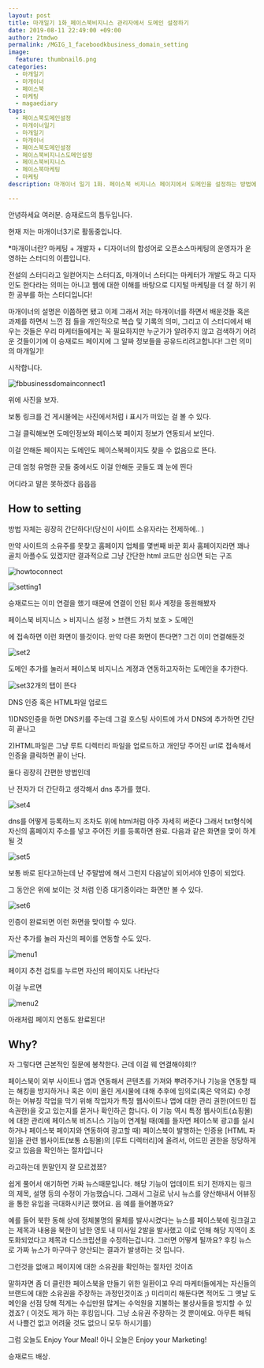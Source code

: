 ```yaml
---
layout: post
title: 마개일기 1화_페이스북비지니스 관리자에서 도메인 설정하기
date: 2019-08-11 22:49:00 +09:00
author: 2tmdwo
permalink: /MGIG_1_faceboodkbusiness_domain_setting
image:
  feature: thumbnail6.png
categories:
  - 마개일기
  - 마개이너
  - 페이스북
  - 마케팅
  - magaediary
tags:
  - 페이스북도메인설정
  - 마개이너일기
  - 마개일기
  - 마개이너
  - 페이스북도메인설정
  - 페이스북비지니스도메인설정
  - 페이스북비지니스
  - 페이스북마케팅
  - 마케팅
description: 마개이너 일기 1화. 페이스북 비지니스 페이지에서 도메인을 설정하는 방법에 대한 글입니다. 근데 왜 도메인을 설정해야할까요? 바로 게시물 게시 후 무분별한 수정으로 인한 가짜뉴스 양산때문입니다. 링크를 올리고 링크의 제목, 설명, 내용 등을 수정해서 낚시로 유입을 올리는 어뷰징이 만연했기 때문에 그것을 방지하고자함이 바로 페이스북 페이지 도메인 인증입니다.

---
```


 안녕하세요 여러분. 승재로드의 틈두입니다.

현재 저는 마개이너3기로 활동중입니다.  

*마개이너란? 마케팅 + 개발자 + 디자이너의 합성어로 오픈소스마케팅의 운영자가 운영하는 스터디의 이름입니다.

전설의 스터디라고 일컫어지는 스터디죠,  마개이너 스터디는 마케터가 개발도 하고 디자인도 한다라는 의미는 아니고 웹에 대한 이해를 바탕으로 디지털 마케팅을 더 잘 하기 위한 공부를 하는 스터디입니다!

마개이너의 설명은 이쯤하면 됐고 이제 그래서 저는 마개이너를 하면서 배운것들 혹은 과제를 하면서 느낀 점 들을 개인적으로 복습 및 기록의 의미, 그리고 이 스터디에서 배우는 것들은 우리 마케터들에게는 꼭 필요하지만 누군가가 알려주지 않고 검색하기 어려운 것들이기에 이 승재로드 페이지에 그 알짜 정보들을 공유드리려고합니다! 그런 의미의 마개일기!

시작합니다.



![fbbusinessdomainconnect1](https://lh3.googleusercontent.com/whG0p6B1MCD1n55sR7FdPY9d3ZqRP0Cx5N3A4bscks1NMUOs9nWFblEaqZ63U88eHA9GXo3Iz_yhZwzNGMsr0k6YFhYRzNs96xfElzGyHbd8nlwkrSloyyX17vHIUNgVqf1bCF3gwhw6JcnzN27D_WpiuMhpkSE0r6hnb9dTiqObu-kIWf0PmfrYsOnZ45bv32BN8pI5CfJ1NOUzYxHtL8ZkR-xkFTqtn6ROSFIebNXUepp2jGVaCkIHF-wajdi6mx4NuoO1aLZLFR92WPBG-KbrQ104DNS3b4_w3yRzEi9qlu_qSZCoHjEkei1xw0bkoP-hjp0IsCl2lsNsQe044dFPiX2aF3ep7-6aaIsZbvU2U6fndXmR5IdD41tvZqkzAwZUy6nU9jw6xeWxZ6DFjeBzArKZBuGRI5ktwGYMQRdqeZkFWqqlrweBGmWDp5hl8n-qAANkL6BJ6UoosrCL61DKs77SxRBAiWB8Tip9gC5jFUjEigO9oIi91YScSGlH7Tv4mK5E5Aui9IXn_BKEoJlsZI9_L_iUon0cehmkkSW60DhIXq2Maug658xpONtRSG7vvVZLZB1Xhk3m63mvW3fsmOgfr6sT6jIFqdmTGNEBcTCFpIZ7Wew9889Ecngcqh3EN8mgSoSEVnU0icP6TxhevAM3L3U=w1088-h705-no)

위에 사진을 보자.

보통 링크를 건 게시물에는 사진에서처럼 i 표시가 떠있는 걸 볼 수 있다.

그걸 클릭해보면 도메인정보와 페이스북 페이지 정보가 연동되서 보인다.

이걸 안해둔 페이지는 도메인도 페이스북페이지도 찾을 수 없음으로 뜬다.

근데 엄청 유명한 곳들 중에서도 이걸 안해둔 곳들도 꽤 눈에 띈다

어디라고 말은 못하겠다 읍읍읍



## How to setting

방법 자체는 굉장히 간단하다!(당신이 사이트 소유자라는 전제하에.. )



만약 사이트의 소유주를 못찾고 홈페이지 업체를 몇번째 바꾼 회사 홈페이지라면 꽤나 골치 아플수도 있겠지만 결과적으로 그냥 간단한 html 코드만 심으면 되는 구조

![howtoconnect](https://lh3.googleusercontent.com/ARMp2QYtfeU_MJFsZm7FzK-qqpUKXoKmcw-rgw5NbacKRTSLYHA0gFA91UO7grQXszswhT8SEmp2Sl02As8oM_QiIw5w2iTiDMlXs7unofFVKKQEvglKU-KSzJ6Fy8sEi6io4a5fs_lYaHQIPjdlmIUa1mshcGQnTTnm96lPPVx94ftiu6jp7duRobOeUjyhbmBmNdTB9iH0U_rhU3Lx9aynL6QA3tP7T85lKdnrsFu_iNz1uoe3rlSNa1EvVf7LYRIkl5aCWaIduiUTAHpPjpPurXL2m34ZN1r3FJDc7woCKdvBXdY0uwAORvaHFGBFOvi2hG6caKqg6v7-6ljMrO5MVUf6vHaiaQRE5i7H68kK00478FfkLEMx6XN39pE9_wPJCbCjP_osweKvZLvnfPn_p2Z_K35UZZcCoRCRKXUSqzB5HuLt-ZQn8cMJypAImUjOzK6e2qJg_dnk8WSSbWZky7OU5ui9eBt8cNTv5cgsn_xUVH2vdxDzCFKyxpKYP4t96XpQOeszk1zsm7lpadNAw2glpfg4d5NkX9m4cCqdwPlB10s9ZriGtViDPMF7EdXWcf6JN60-ly-cjN5dLL5E_iPjBhczysyNvtMsEeKo8mC6hyCyeIdx72FdYpxBsEn-4nflB4F42m6eOLqSmnyX6Ic62pk=w1605-h903-no)

![setting1](https://lh3.googleusercontent.com/39KgoYwM-3Bdzms6BzPr33_uhdIsTJMQ-PUbCzPMuvM0wkEu44bCeOhcVEdfzCf-CACGAb0NzoUAYWiSKENb_TqtHVdD0L-L4M48SMRLGSKbEacFqgdqSwK4DzI5zQVSn1FQ8givu9lKGaBJrW8_OQY4JoMsuee7gmIcEnem1TEx1bsViJBjbLuoyy89nzCa0ZNXP3ADCn3Lj1wvQe5XPUv0mv0s6-is2p0LLe90NXfE0V-_ZU2H6R0d8ermDEu-zTPVF-Pvz4QhU_17uqzvNyHvRwfnuu113qskQpYSPXc0VDKo_Hfc40BoFnQVdopCqGxwAy9UZktRYB5-I-PFKFjxI2h0ma2GK3I-Ncfskb6VOtZdDmzgiBN5i3V9po82tZUhDPH3VC0MJMm385P8Zj8yTC80ocAaW1tTAec4Rvg63Nx5C0t-1OgNTE6HO0JqVPPs7ye49bUOzZQPpnquXsd__FeBEKfgywktSJPIbJfZ-sJd2iWtR9d7dfF7ClOGRqnHK7BB8dHwxKXXrX9H9HririIHQhSoj58XX8XsOJpIYcf84mc8dqXL1ygnY1u4SEH3P3LnaW_ijQgd2RCb6_8iHEu6S9N2VU8kAHjuWhC0ysE8LSlkkcSYYNbOzDyQKfDQy1qiCAKxGKD9BUzRgWCnQMptARM=w1919-h900-no)



승재로드는 이미 연결을 했기 때문에 연결이 안된 회사 계정을 동원해봤자

페이스북 비지니스 > 비지니스 설정 > 브랜드 가치 보호 > 도메인

에 접속하면 이런 화면이 뜰것이다. 만약 다른 화면이 뜬다면? 그건 이미 연결해둔것



![set2](https://lh3.googleusercontent.com/Q_ZkkEbqrXare-A3rldb2kzYF7argHrv9YTNtdW4xaL2JsXSwiFMKe2urxnijzC7iF4xIoa65DYWDaMtoz3lNVKJJjpujw-Dqr8WTjiXeP1kJRLXjeaP9ne4a6QBctjpq1-QvtL_lwyGqjyP7JwpSN1X3JGxa76xmN9kzGaIsoRy0YcyKK2HfQUPuH_bhCciVIugM7IJ0IsIYO5twZKbxsP7En9ocLY5vbUc2qajR6_96cyjnWuQDP4L6PMvbJ2sBwLX2-5NR0G43BULomr0mdf6Zm0oOpWKZ4nAFqu1heZbU3pLWlTUk0Vrjsu5g2Y7ngJ3GKxc2XbzT-r3BB9DknaZpJmaVjhaB-3F8aGSndgbpjZyBCFBxmYyIFc_uKcWhydMTaLJNo2uuOUvbPwqmzdIoclMWig3MPVaGqbK5juLnutNKrBoKUKV6b51mD7UNAdq80OOV6hIYL_g99X1Fnk4pG9mP-0Io8VRyKNOpWzy4KqWiswRKByp6AmNB-peK6WSmrtpCPNIWb9WgstnvSBCl5dkCLcLyfErj2fF-vSmWcgh4xbNyx7sXtv6ASyWZXli6QeNZ0y-MyQT_zi3gg7s32YNLSU3HVbnNSaVRj_NcNdLjG82sz5evxCu2m3wIfjRNLZq54Kz5Btcsho3ETgQP_hUfrg=w1915-h901-no)

도메인 추가를 눌러서 페이스북 비지니스 계졍과 연동하고자하는 도메인을 추가한다.





![set3](https://lh3.googleusercontent.com/ij-6Dn9_7fF8bQ8hsG9nMZCRUWubEPBoF9Ms7ze7jGrvdBr1CxoBJLHOXvg7fbUk0sc5YDXTWkFW_mA0ZpEGbkppydDa4Qu-cslobOJwxfhi9c_0QAX5Z7sBSEiLXTKcvx-Gl41FUZy1da7DEj8AQgsA56WEntd9qJYoB_C4lJMEiFM5ItuFYiIZlYsDdxiM8yxoz3VaLMDIkCUA8KHUItqXRIn73_HdRCVXdSvMyCJrxIPhXmW2PuP-VAptgFCCOmW8arI3PEHIiKeZuW0Z5cIKOp6FOTl9dYrQHIDG-7uDdvKMxMLpaX0LR4UPTYYfjGXZYmWbvN5Tm32yXRj9u0ucORXmTcDax_eq9iZ-u7FNt60D7VkAoWHmq15sb_x7Nb8CelloslRWHYM5U-4E7o15AZTyE6_RFydglslHFGMd6oba37CHXOQPWOJTHrmLG5GyGJU3XnUO0ce_RYEXArMjlGlA8NiUIwBZQtBZMJv5CbjkrvzpUe6efBKhaUageg3kNi3sPW1iGBUcigOvVYeS9W6FDSDBxg283ISh1AhWN8ceRmUoOE0MvCyYsnOM6tFpR_MJDClZ0bstAWNXlakpjk81jBd90GPHiDT08bCgBeERRb4_Cyk-RTI-fLRKQhPN4gBKPRN4_NSKhywT5dnqXlAg7dw=w815-h496-no)2개의 탭이 뜬다

DNS 인증 혹은 HTML파일 업로드

1)DNS인증을 하면 DNS키를 주는데 그걸 호스팅 사이트에 가서 DNS에 추가하면 간단히 끝나고

2)HTML파일은 그냥 루트 디렉터리 파일을 업로드하고 개인당 주어진 url로 접속해서 인증을 클릭하면 끝이 난다.



둘다 굉장히 간편한 방법인데

난 전자가 더 간단하고 생각해서 dns 추가를 했다.

![set4](https://lh3.googleusercontent.com/8YmlIUjBvv5gTOyYxBIxr3UL87-TC4ufI0_gPqYGyU_rDerUqrdT0aAvRouPciTbsymYK7vIE5y-MJe4JM1rgv5Dm9JlEnOzAkgwuiKH-Nk2WA3B4dyZ3Lwwmesx9-goazmLQSnzkcZsr_e3VYw-e-YmPhTwhDOcpkur5FGQ4JfaeX6vSM9p0PAXsrsUYZqJcpTIBhExbN5Cg6GYAn6ZG4hTKIYZVnJOrQDdVr7abR8K0hvPYam7B9YFZ4-NAj1mZpA_rp98q7j3hbyXODW2EQpwYDqthg-Lpx9LsadrvoGcLTZcT3ZVptPIsT4C0hZu5Y4W7-Rjci__q6XiziDrIaU0yKBRtlqO-LgGBNq7CR0PJGmxbEj4N90h7_rhDSU9vf9mAc-92lvYn1Ba6_gMEjXGhoUQRzAhUxZhvjO5l-YLycMlO8drqZx75jiQtAfeCpQ7lUvkIkGTV13Ti-fG_u58yT4rkstV_dZ7iArrfK0kFm9N_aNZdBAMJO3Dnm5Q1Z6E_CRnrh78z7iRZMNgmTekLJSbN0vtuSoeIjpvsP7XMbuIucrefo42SW9Yzc2ioDN0-xmjrmnvHDs2DomxnuKBKJXnWZiwXP54qTFcQY-4rdnzA0l3aAVuZoWJx8PjCj_lpLTR6L7EkdiaNVx0MjionhDl-z0=w1896-h870-no)

dns를 어떻게 등록하느지 조차도 위에 html처럼 아주 자세히 써준다 그래서 txt형식에 자신의 홈페이지 주소를 넣고 주어진 키를 등록하면 완료. 다음과 같은 화면을 맞이 하게 될 것



![set5](https://lh3.googleusercontent.com/B-kXqb5D3VhCBhNOUGILRibIlvpBGj8A57KzmpUdoUXoRWdoclMEfsDQGMNw-Lx7jxIdcNxXno3G_bhgvDA4Xm1-FIhMa32O2q0Rfql7cEXnEsC2JG3S9Kumr7yFKkXZS9uD-DjmYC-35Z63trP8Gu3VZqmC2l-eRZX8DRJHPppTKIUDjFjKfavoP8TAndR3e2vol6j0A2tj8Tsp0GJHnFMU7atxLxDoZ5xILkpecksN4qrTnh4Eg1o_54XaortYaTF7fM7scVbpoceUYz-hVLdNGkeLdJXVIe0gh5j1R1_2kIfz4yfp7V45ubnxT83_YwWvCIbSV4ElhfxPPjIdJsXOlY5AoWNFzrHpcPnCcSHtDqnCzViKchAxP0d1ArZ28E3kfdTfUtQ3vtnuMzTvrgfLYMqwfgnXQkF4y1_ljfjrRA8NuuOld3kcqv-MHCeo9kJD305QQZTl7XgPQOot54xeJc92oRqx6AZStgbfm9Qen4nQMNFBcmw-Rx7j4r6NuU0tWOU7iJyxR4mpGwdqKBZcmTsUcw87Hbgp6hL3PeSSx879Py2zqDgxFejKO1Yc7ii1QDPdCA1bpRDwJDEork_CKpHwnAiR2E8uYNgUmFhpuYEZ2a6GblNfnUHx8Doj3fq72J8WFYx2nEEUC5VZEtDnxmXQwAM=w1915-h897-no)

보통 바로 된다고하는데 난 주말밤에 해서 그런지 다음날이 되어서야 인증이 되었다.

그 동안은 위에 보이는 것 처럼 인증 대기중이라는 화면만 볼 수 있다.

![set6](https://lh3.googleusercontent.com/aJvX71IExPCPDBGPYi4_muHXszMbZxRcunE5YWz88paOQHS1gK9qkIpN83G78boEGpCMYukpBk68_5BfhwKw3rOqsGVz9Tn0QJ1mPEzMkOYYFnf2g1-W0ENitZhrnhHuI6k4DMYtZCR_qvmU0rAvRQmpPYnrmmJ7rjtXTlByexUD_qBVOYq57tMuCpsvehROoVnwJ8GqywHJHQN2q4GSqv_zItdqNq-qY_N3vDPT1OUXD-A70oAhAc4JrOhv6ptP8x5ejTzcc-ysm2yrvFM-6vZ5sEWEmWQlqy3R10JxU3Nh4AlzaQwH1wl-sKaZCNE4-fXvbWh2N2VhYfhjCgx_Aozz1Tgaq5ewnGQskPl6KaRAUtG_Qiaovf0gNdnXSSWjXzf-leCn-IG8KxFdEbNRjlDvkTzLL3N-bytf-OHwrhilQeKP6G_DXTUo2_FsgIV-TCCSxC9VDKzvFTS_ztAv2R8c6b1qf5AlTuVMEjCinN_kSEOy2v8OQliajiQJG-U7BrACnkYkEdzmMrNmkNJgmmpauIPzoZstmOGZw9x7YH7ooVpADYM7SVzgy3fQsl-vqCcC8kqs32SXgB6_hlvj-GnZaZcOI0p2wJ0JDm8jD__w8taJfHmVo4WYEzoCPWIcElAll7b-OdqU_B17idCguFfV_Tyf2Lc=w1916-h889-no)

인증이 완료되면 이런 화면을 맞이할 수 있다.

자산 추가를 눌러 자신의 페이를 연동할 수도 있다.



![menu1](https://lh3.googleusercontent.com/AJY9xy1nLg6lXsiqke8uEcYLte3wrpZ-hVZqY639DvQTr2hwsigtmOowFdgfj-1Iww5Wam7yyxPyfUSt8DYCC2KAV-XFuQ1ntoNGTTZBlaY_vriiXlAS-77qo5D3rg5L69p_jRvSB1A6pJi3s3wSeC2ccu3ZLJdcftHB0phHXqCCiNDwWxwxXMdYVKvWD03FatpBUhA0K-Faah7AtsfmGSJ-MkbhAuVq-I4Fg_dYXFD68rNI2baJ_LeqoEyLxFBbWcv291AZsTlW4m0dEaDUYbTu_ZquwiZ16HCkLx1oqFDsTRggaeYE_dMMzpI1tuat4I3MAON6EeB-HNVAoqgPhhxLiTAtYNoPnX41pPjjjt9f6FDc-tK6zd5hjZYtFdyPPMPoYeU03grddkUmy2BE4oqPmW4odZJU3HxxlTXnaj-djA5T0KlV_gTFCbVQfWQv1vOI711XxlylU_7uig8OwJ6eb8T7fxAsxF6sx2Vj7hiHUz34M20dRyrrGWB1WH-IDKXD7qx_-xIqWxpLHk31jlpjOdWThJqA3ebBlF2BYa8iNPpPj3eKGyXUBJX0lFuCT-g6zjlB0rDF30JkPqY25pL1Talj0BleLJtaCqtKTQvyr5zddYt5d8uSRGz-Kfredq_KOsHZjbJGaeqr7hd-i9vAOsLFswg=w1398-h737-no)

페이지 추천 검토를 누르면 자신의 페이지도 나타난다

이걸 누르면





![menu2](https://lh3.googleusercontent.com/HKA1N9ixKySr34zgm0iOJ4WEZu4q6INtwgQJrZ8necLtDRw3jPXgmeWcRXCTdeTOdH367qJYKD8qwrYNryuTyi2kX830rKUbPH7jMJwXEeCXj-FqguqbJvXpDDbmBOLYOzVu6eNy5vNhW4EviunNOxPVa6-eXOyIQt9vpiSIvzBdJ4GAs83G5WENIYjS3ckvCZYcF6wP7ARr8wS6qr07BOa0eSWC0ggNuqx-FiUIFv3IvdI4jeqi-71XXSkQxyCFMyid_OllNa84SCzhNZDvXnuMA3ry_wqq_8fs4NI0QFE8-z_DLKsYGP41-CLKiTGjGudKGq3JWsjFXym5j1EPdwc1rY0RVI8ahNGtg_FJlbANiNrg3oF37ZeCM8Ry_iALOoERtppAHGaISvgSQlAPyqyLxtrrUlPsmnlUUfYXr5S6WdjsM7CdDUoyOL2oGyd9ugVhk5zdlIOgUAE8VS5EpjZbkwa0vQ5KqiPwgnVaHNUaz7ueHioWnZ6faWQ2lOri9oNsnNmuj4okMPRscFAw0f26H9_RIgKrQHeVboZOxLowBHxdK6w9ufQRbXNE4d7TGOUPOZEf6mauxNHh2yYC6W8PTvaCpt6amwGohIUGKbWzU2WbSOMjl3JFrxpH18yAoJxsGrEfXr2VJOcDxVrMYygOE_a7rRI=w1859-h828-no)

아래처럼 페이지 연동도 완료된다!



## Why?

자 그렇다면 근본적인 질문에 봉착한다. 근데 이걸 웨 연결해야회!?


페이스북이 외부 사이트나 앱과 연동해서 콘텐츠를 가져와 뿌려주거나 기능을 연동할 때는 해킹을 방지하거나 혹은 이미 올린 게시물에 대해 추후에 임의로(혹은 악의로) 수정하는 어뷰징 작업을 막기 위해 작업자가 특정 웹사이트나 앱에 대한 관리 권한(어드민 접속권한)을 갖고 있는지를 묻거나 확인하곤 합니다. 이 기능 역시 특정 웹사이트(쇼핑몰)에 대한 관리에 페이스북 비즈니스 기능이 연계될 때(예를 들자면 페이스북 광고를 실시하거나 페이스북 페이지와 연동하여 광고할 때)  페이스북이 발행하는 인증용 [HTML 파일]을 관련 웹사이트(보통 쇼핑몰)의 [루트 디렉터리]에 올려서, 어드민 권한을 정당하게 갖고 있음을 확인하는 절차입니다



라고하는데 뭔말인지 잘 모르겠쬬?

쉽게 풀어서 애기하면 가짜 뉴스때문입니다. 해당 기능이 업데이트 되기 전까지는 링크의 제목, 설명 등의 수정이 가능했습니다. 그래서 그걸로 낚시 뉴스를 양산해내서 어뷰징을 통한 유입을 극대화시키곤 했어요. 음 예를 들어볼까요?



예를 들어 북한 동해 상에 정체불명의 물체를 발사시켰다는 뉴스를 페이스북에 링크걸고는 제목과 내용을 북한이 남한 영토 내 미사일 2발을 발사했고 이로 인해 해당 지역이 초토화되었다고 제목과 디스크립션을 수정하는겁니다. 그러면 어떻게 될까요? 후킹 뉴스로 가짜 뉴스가 마구마구 양산되는 결과가 발생하는 것 입니다.



그런것을 없애고 페이지에 대한 소유권을 확인하는 절차인 것이죠

말하자면 좀 더 클린한 페이스북을 만들기 위한 일환이고 우리 마케터들에게는 자신들의 브랜드에 대한 소유권을 주장하는 과정인것이죠 ;) 미리미리 해둔다면 적어도 그 옛날 도메인을 선점 당해 적게는 수십만원 많게는 수억원을 지불하는 불상사들을 방지할 수 있겠죠? ( 이것도 제가 하는 후킹입니다. 그냥 소유권 주장하는 것 뿐이에요. 아무튼 해둬서 나쁠건 없고 어려울 것도 없으니 모두 하시기를)



그럼 오늘도 Enjoy Your Meal! 아니 오늘은 Enjoy your Marketing!

승재로드 배상.
